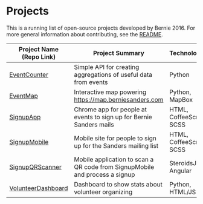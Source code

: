# Projects

This is a running list of open-source projects developed by Bernie 2016. For more general information about contributing, see the [README](https://github.com/Bernie-2016/Info/blob/master/PROJECTS.md).

| Project Name (Repo Link) | Project Summary | Technologies | 
| ------------------------ | --------------- | ------------ |
| [EventCounter](https://github.com/Bernie-2016/EventCounter) | Simple API for creating aggregations of useful data from events | Python |
| [EventMap](https://github.com/Bernie-2016/EventMap) | Interactive map powering https://map.berniesanders.com | Python, MapBox |
| [SignupApp](https://github.com/Bernie-2016/SignupApp) | Chrome app for people at events to sign up for Bernie Sanders mails | HTML, CoffeeScript, SCSS |
| [SignupMobile](https://github.com/Bernie-2016/SignupMobile) | Mobile site for people to sign up for the Sanders mailing list | HTML, CoffeeScript, SCSS |
| [SignupQRScanner](https://github.com/Bernie-2016/SignupQRScanner) | Mobile application to scan a QR code from SignupMobile and process a signup | SteroidsJS, Angular |
| [VolunteerDashboard](https://github.com/Bernie-2016/VolunteerDashboard) | Dashboard to show stats about volunteer organizing | Python, HTML/JS |
